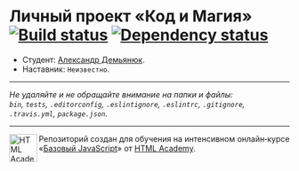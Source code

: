 # Личный проект «Код и Магия» [![Build status][travis-image]][travis-url] [![Dependency status][dependency-image]][dependency-url]

* Студент: [Александр Демьянюк](https://up.htmlacademy.ru/javascript/6/user/92040).
* Наставник: `Неизвестно`.

---

_Не удаляйте и не обращайте внимание на папки и файлы:_<br>
_`bin`, `tests`, `.editorconfig`, `.eslintignore`, `.eslintrc`, `.gitignore`, `.travis.yml`, `package.json`._

---

<a href="https://htmlacademy.ru/intensive/javascript"><img align="left" width="50" height="50" title="HTML Academy" src="https://up.htmlacademy.ru/static/img/intensive/javascript/logo-for-github.svg"></a>

Репозиторий создан для обучения на интенсивном онлайн‑курсе «[Базовый JavaScript](https://htmlacademy.ru/intensive/javascript)» от [HTML Academy](https://htmlacademy.ru).

[travis-image]: https://travis-ci.org/htmlacademy-javascript/92040-code-and-magick.svg?branch=master
[travis-url]: https://travis-ci.org/htmlacademy-javascript/92040-code-and-magick
[dependency-image]: https://david-dm.org/htmlacademy-javascript/92040-code-and-magick.svg?style=flat-square
[dependency-url]: https://david-dm.org/htmlacademy-javascript/92040-code-and-magick
